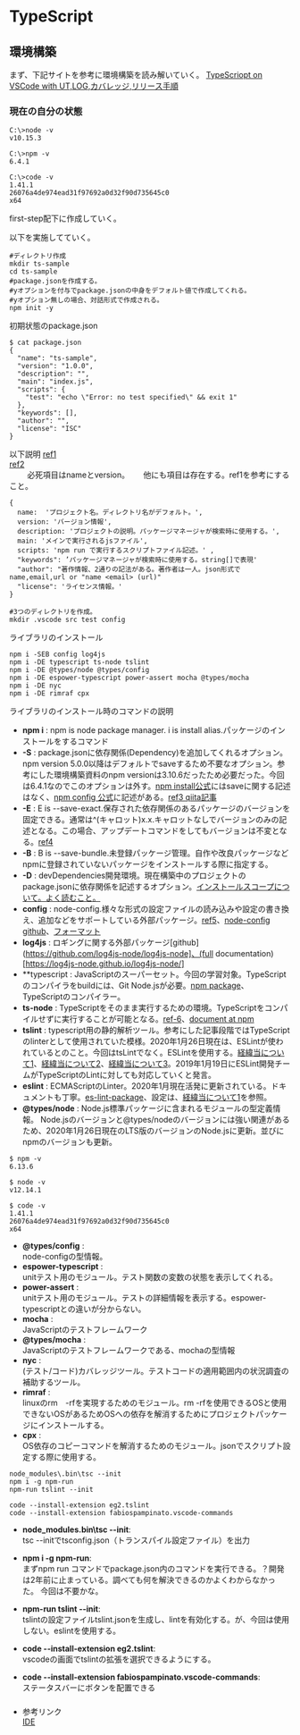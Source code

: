 # TypeScript  

## 環境構築
まず、下記サイトを参考に環境構築を読み解いていく。
[TypeScriopt on VSCode with UT,LOG,カバレッジ,リリース手順](https://qiita.com/kurogelee/items/cf7954f6c23294600ef2)   

### 現在の自分の状態

```
C:\>node -v
v10.15.3

C:\>npm -v
6.4.1

C:\>code -v
1.41.1
26076a4de974ead31f97692a0d32f90d735645c0
x64
```

first-step配下に作成していく。

以下を実施してていく。

```
#ディレクトリ作成
mkdir ts-sample
cd ts-sample
#package.jsonを作成する。
#yオプションを付与でpackage.jsonの中身をデフォルト値で作成してくれる。
#yオプション無しの場合、対話形式で作成される。
npm init -y
```

初期状態のpackage.json

```
$ cat package.json
{
  "name": "ts-sample",
  "version": "1.0.0",
  "description": "",
  "main": "index.js",
  "scripts": {
    "test": "echo \"Error: no test specified\" && exit 1"
  },
  "keywords": [],
  "author": "",
  "license": "ISC"
}
```

以下説明
[ref1](https://qiita.com/gght/items/f74788c728b33f071e50)  
[ref2](https://qiita.com/wassyoi-06/items/4fca0af23ec753a3638c)  
　　
必死項目はnameとversion。　　
他にも項目は存在する。ref1を参考にすること。　　

```
{
  name:  'プロジェクト名。ディレクトリ名がデフォルト。',
  version: 'バージョン情報',
  description: 'プロジェクトの説明。パッケージマネージャが検索時に使用する。',
  main: 'メインで実行されるjsファイル',
  scripts: 'npm run で実行するスクリプトファイル記述。' ,
  "keywords": ’パッケージマネージャが検索時に使用する。string[]で表現'
  "author": "著作情報、2通りの記法がある。著作者は一人。json形式でname,email,url or "name <email> (url)" 
  "license": 'ライセンス情報。'
}
```

```
#3つのディレクトリを作成。
mkdir .vscode src test config
```

ライブラリのインストール

```
npm i -SEB config log4js
npm i -DE typescript ts-node tslint
npm i -DE @types/node @types/config
npm i -DE espower-typescript power-assert mocha @types/mocha
npm i -DE nyc
npm i -DE rimraf cpx
```

ライブラリのインストール時のコマンドの説明  
- **npm i** :
npm is node package manager. i is install alias.パッケージのインストールをするコマンド
- **-S**  : 
package.jsonに依存関係(Dependency)を追加してくれるオプション。npm version 5.0.0以降はデフォルトでsaveするため不要なオプション。参考にした環境構築資料のnpm versionは3.10.6だったため必要だった。今回は6.4.1なのでこのオプションは外す。[npm install公式](https://docs.npmjs.com/cli/install)にはsaveに関する記述はなく、[npm config 公式](https://docs.npmjs.com/misc/config)に記述がある。[ref3 qiita記事](https://qiita.com/havveFn/items/c5beda8572aa8c1e6be6)
- **-E**  :
E is --save-exact.保存された依存関係のあるパッケージのバージョンを固定できる。通常は^(キャロット)x.x.キャロットなしでバージョンのみの記述となる。この場合、アップデートコマンドをしてもバージョンは不変となる。[ref4](https://tadtadya.com/node-js-npm-how-to-use-package-management/)
- **-B**  :
B is --save-bundle.未登録パッケージ管理。自作や改良パッケージなどnpmに登録されていないパッケージをインストールする際に指定する。
- **-D**  :
devDependencies開発環境。現在構築中のプロジェクトのpackage.jsonに依存関係を記述するオプション。[インストールスコープについて。よく読むこと。](https://yayoi-tech.hatenablog.com/entry/difference_between_dependencies_and_devDependencies)
- **config**  :
node-config.様々な形式の設定ファイルの読み込みや設定の書き換え、追加などをサポートしている外部パッケージ。[ref5](https://qiita.com/toshiyukihina/items/8180793bc40df3639cc6)、[node-config github](https://github.com/lorenwest/node-config)、[フォーマット](https://github.com/lorenwest/node-config/wiki/Configuration-Files#file-formats)
- **log4js**  :
ロギングに関する外部パッケージ[github](https://github.com/log4js-node/log4js-node]、(full documentation)[https://log4js-node.github.io/log4js-node/]
- **typescript  :
JavaScriptのスーパーセット。今回の学習対象。TypeScriptのコンパイラをbuildには、Git Node.jsが必要。[npm package](https://www.npmjs.com/package/typescript)、 TypeScriptのコンパイラー。
- **ts-node** :
TypeScriptをそのまま実行するための環境。TypeScriptをコンパイルせずに実行することが可能となる。[ref-6](https://qiita.com/mangano-ito/items/75e65071c9c482ddc335)、[document at npm](https://www.npmjs.com/package/ts-node)
- **tslint**  :
typescript用の静的解析ツール。参考にした記事段階ではTypeScriptのlinterとして使用されていた模様。2020年1月26日現在は、ESLintが使われているとのこと。今回はtsLintでなく。ESLintを使用する。[経緯当について1](https://qiita.com/suzuki_sh/items/fe9b60c4f9e1dbc5d903)、[経緯当について2](https://teppeis.hatenablog.com/entry/2019/02/typescript-eslint)、[経緯当について3](https://qiita.com/mysticatea/items/aaf677928e965abe093d)。2019年1月19日にESLint開発チームがTypeScriptのLintに対しても対応していくと発言。
- **eslint**  :
ECMAScriptのLinter。2020年1月現在活発に更新されている。ドキュメントも丁寧。[es-lint-package](https://www.npmjs.com/package/eslint)、設定は、[経緯当について1](https://qiita.com/suzuki_sh/items/fe9b60c4f9e1dbc5d903)を参照。
- **@types/node** :
Node.js標準パッケージに含まれるモジュールの型定義情報。 Node.jsのバージョンと@types/nodeのバージョンには強い関連があるため、2020年1月26日現在のLTS版のバージョンのNode.jsに更新。並びにnpmのバージョンも更新。

```
$ npm -v
6.13.6

$ node -v
v12.14.1

$ code -v
1.41.1
26076a4de974ead31f97692a0d32f90d735645c0
x64
```

- **@types/config** :  
node-configの型情報。
- **espower-typescript**  :  
unitテスト用のモジュール。テスト関数の変数の状態を表示してくれる。
- **power-assert**  :  
unitテスト用のモジュール。テストの詳細情報を表示する。espower-typescriptとの違いが分からない。
- **mocha** :  
JavaScriptのテストフレームワーク
- **@types/mocha**  :  
JavaScriptのテストフレームワークである、mochaの型情報
- **nyc** :  
(テスト/コード)カバレッジツール。テストコードの適用範囲内の状況調査の補助するツール。
- **rimraf**  :  
linuxのrm　-rfを実現するためのモジュール。rm -rfを使用できるOSと使用できないOSがあるためOSへの依存を解消するためにプロジェクトパッケージにインストールする。
- **cpx** :  
OS依存のコピーコマンドを解消するためのモジュール。jsonでスクリプト設定する際に使用する。

```
node_modules\.bin\tsc --init
npm i -g npm-run
npm-run tslint --init

code --install-extension eg2.tslint
code --install-extension fabiospampinato.vscode-commands
```


- **node_modules\.bin\tsc --init**:  
tsc --initでtsconfig.json（トランスパイル設定ファイル）を出力
- **npm i -g npm-run**:  
まずnpm run コマンドでpackage.json内のコマンドを実行できる。？開発は2年前に止まっている。調べても何を解決できるのかよくわからなかった。 今回は不要かな。
- **npm-run tslint --init**:  
tslintの設定ファイルtslint.jsonを生成し、lintを有効化する。が、今回は使用しない。eslintを使用する。

- **code --install-extension eg2.tslint**:  
vscodeの画面でtslintの拡張を選択できるようにする。
- **code --install-extension fabiospampinato.vscode-commands**:  
ステータスバーにボタンを配置できる




### 

- 参考リンク  
[IDE](https://www.slant.co/topics/5815/~ides-for-typescript-development)  
